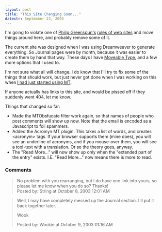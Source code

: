 ```yaml
---
layout: post
title: "This Site Changing Soon..."
datestr: September 23, 2003
---
```


I'm going to violate one of <a href="http://philip.greenspun.com/" title="Philip Greenspun's Home Page">Philip Greenspun's</a> <a href="http://philip.greenspun.com/wtr/random-lessons.html" title="Things I learned the Hard Way">rules of web sites</a> and move things around here, and probably remove some of it.

The current site was designed when I was using Dreamweaver to generate everything.  So Journal pages were by month, because it was easier to create them by hand that way.  These days I have <a href="http://www.moveabletype.org/">Moveable Type</a>, and a few more options that I used to.

I'm not sure what all will change.  I do know that I'll try to fix some of the things that should work, but just never got done when I was working on this when <a href="http://www.munged.org/saga/132.html">I had just started using MT</a>.

If anyone actually has links to this site, and would be pissed off if they suddenly went 404, let me know.

Things that changed so far:
<ul>
<li>Made the MTObsfucate filter work again, so that names of people who post comments will show up now.  Note that the email is encoded as a Javascript to foil spammers.</li>
<li>Added the Acromyn MT plugin.  This takes a list of words, and creates &lt;acronym&gt; tags.  If your browser supports them (mine does), you will see an underline of acronyms, and if you mouse-over them, you will see a tool-text with a translation.  Or so the theory goes, anyway.</li>
<li>The "Read More..." will now show up only when the "extended part of the entry" exists.  I.E. "Read More..." now means there is more to read.</li>
</ul>

### Comments

<blockquote>
No problem with you rearranging, but I do have one link into yours, so please let me know when you do so? Thanks!
<div class="post-meta">Posted by: String at October  8, 2003 12:01 AM</div> </blockquote>
<blockquote>
Well, I may have completely messed up the Journal section.  I'll put it back together later.

Wook
<div class="post-meta">Posted by: Wookie at October  9, 2003 01:16 AM</div> </blockquote>

